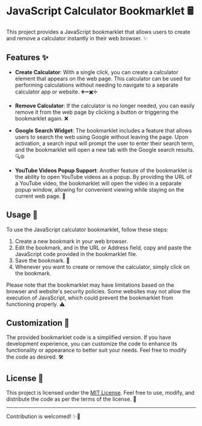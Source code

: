 # JavaScript Calculator Bookmarklet 🖩

This project provides a JavaScript bookmarklet that allows users to create and remove a calculator instantly in their web browser. ✨

## Features ✨

- **Create Calculator**: With a single click, you can create a calculator element that appears on the web page. This calculator can be used for performing calculations without needing to navigate to a separate calculator app or website. ➕➖✖️➗

- **Remove Calculator**: If the calculator is no longer needed, you can easily remove it from the web page by clicking a button or triggering the bookmarklet again. ❌

- **Google Search Widget**: The bookmarklet includes a feature that allows users to search the web using Google without leaving the page. Upon activation, a search input will prompt the user to enter their search term, and the bookmarklet will open a new tab with the Google search results. 🔍🌐

- **YouTube Videos Popup Support**: Another feature of the bookmarklet is the ability to open YouTube videos as a popup. By providing the URL of a YouTube video, the bookmarklet will open the video in a separate popup window, allowing for convenient viewing while staying on the current web page. 🎥

## Usage 🚀

To use the JavaScript calculator bookmarklet, follow these steps:

1. Create a new bookmark in your web browser.
2. Edit the bookmark, and in the URL or Address field, copy and paste the JavaScript code provided in the bookmarklet file.
3. Save the bookmark. 💾
4. Whenever you want to create or remove the calculator, simply click on the bookmark.

Please note that the bookmarklet may have limitations based on the browser and website's security policies. Some websites may not allow the execution of JavaScript, which could prevent the bookmarklet from functioning properly. ⚠️

## Customization 🎨

The provided bookmarklet code is a simplified version. If you have development experience, you can customize the code to enhance its functionality or appearance to better suit your needs. Feel free to modify the code as desired. 🛠️

## License 📝

This project is licensed under the [MIT License](LICENSE). Feel free to use, modify, and distribute the code as per the terms of the license. 📜

---

Contribution is welcomed! ✨🎉
